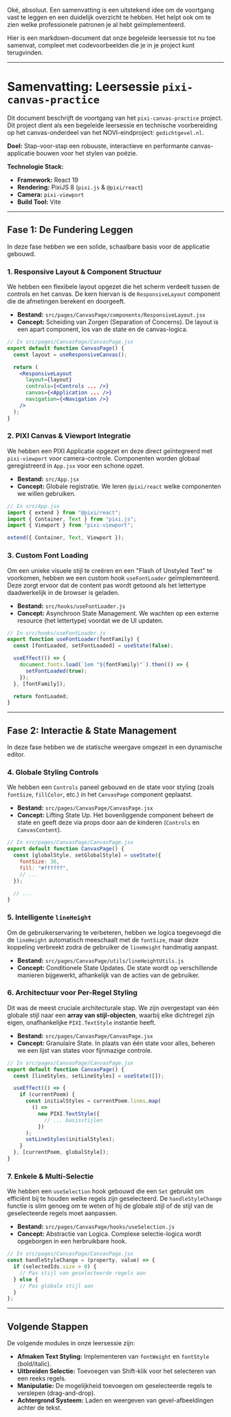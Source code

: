 Oké, absoluut. Een samenvatting is een uitstekend idee om de voortgang vast te leggen en een duidelijk overzicht te hebben. Het helpt ook om te zien welke professionele patronen je al hebt geïmplementeerd.

Hier is een markdown-document dat onze begeleide leersessie tot nu toe samenvat, compleet met codevoorbeelden die je in je project kunt terugvinden.

---

# Samenvatting: Leersessie `pixi-canvas-practice`

Dit document beschrijft de voortgang van het `pixi-canvas-practice` project. Dit project dient als een begeleide leersessie en technische voorbereiding op het canvas-onderdeel van het NOVI-eindproject: `gedichtgevel.nl`.

**Doel:** Stap-voor-stap een robuuste, interactieve en performante canvas-applicatie bouwen voor het stylen van poëzie.

**Technologie Stack:**

- **Framework:** React 19
- **Rendering:** PixiJS 8 (`pixi.js` & `@pixi/react`)
- **Camera:** `pixi-viewport`
- **Build Tool:** Vite

---

## Fase 1: De Fundering Leggen

In deze fase hebben we een solide, schaalbare basis voor de applicatie gebouwd.

### 1\. Responsive Layout & Component Structuur

We hebben een flexibele layout opgezet die het scherm verdeelt tussen de controls en het canvas. De kern hiervan is de `ResponsiveLayout` component die de afmetingen berekent en doorgeeft.

- **Bestand:** `src/pages/CanvasPage/components/ResponsiveLayout.jsx`
- **Concept:** Scheiding van Zorgen (Separation of Concerns). De layout is een apart component, los van de state en de canvas-logica.

<!-- end list -->

```jsx
// In src/pages/CanvasPage/CanvasPage.jsx
export default function CanvasPage() {
  const layout = useResponsiveCanvas();

  return (
    <ResponsiveLayout
      layout={layout}
      controls={<Controls ... />}
      canvas={<Application ... />}
      navigation={<Navigation />}
    />
  );
}
```

### 2\. PIXI Canvas & Viewport Integratie

We hebben een PIXI Applicatie opgezet en deze direct geïntegreerd met `pixi-viewport` voor camera-controle. Componenten worden globaal geregistreerd in `App.jsx` voor een schone opzet.

- **Bestand:** `src/App.jsx`
- **Concept:** Globale registratie. We leren `@pixi/react` welke componenten we willen gebruiken.

<!-- end list -->

```jsx
// In src/App.jsx
import { extend } from "@pixi/react";
import { Container, Text } from "pixi.js";
import { Viewport } from "pixi-viewport";

extend({ Container, Text, Viewport });
```

### 3\. Custom Font Loading

Om een unieke visuele stijl te creëren en een "Flash of Unstyled Text" te voorkomen, hebben we een custom hook `useFontLoader` geïmplementeerd. Deze zorgt ervoor dat de content pas wordt getoond als het lettertype daadwerkelijk in de browser is geladen.

- **Bestand:** `src/hooks/useFontLoader.js`
- **Concept:** Asynchroon State Management. We wachten op een externe resource (het lettertype) voordat we de UI updaten.

<!-- end list -->

```javascript
// In src/hooks/useFontLoader.js
export function useFontLoader(fontFamily) {
  const [fontLoaded, setFontLoaded] = useState(false);

  useEffect(() => {
    document.fonts.load(`1em "${fontFamily}"`).then(() => {
      setFontLoaded(true);
    });
  }, [fontFamily]);

  return fontLoaded;
}
```

---

## Fase 2: Interactie & State Management

In deze fase hebben we de statische weergave omgezet in een dynamische editor.

### 4\. Globale Styling Controls

We hebben een `Controls` paneel gebouwd en de state voor styling (zoals `fontSize`, `fillColor`, etc.) in het `CanvasPage` component geplaatst.

- **Bestand:** `src/pages/CanvasPage/CanvasPage.jsx`
- **Concept:** Lifting State Up. Het bovenliggende component beheert de state en geeft deze via props door aan de kinderen (`Controls` en `CanvasContent`).

<!-- end list -->

```jsx
// In src/pages/CanvasPage/CanvasPage.jsx
export default function CanvasPage() {
  const [globalStyle, setGlobalStyle] = useState({
    fontSize: 36,
    fill: "#ffffff",
    // ...
  });

  // ...
}
```

### 5\. Intelligente `lineHeight`

Om de gebruikerservaring te verbeteren, hebben we logica toegevoegd die de `lineHeight` automatisch meeschaalt met de `fontSize`, maar deze koppeling verbreekt zodra de gebruiker de `lineHeight` handmatig aanpast.

- **Bestand:** `src/pages/CanvasPage/utils/lineHeightUtils.js`
- **Concept:** Conditionele State Updates. De state wordt op verschillende manieren bijgewerkt, afhankelijk van de acties van de gebruiker.

### 6\. Architectuur voor Per-Regel Styling

Dit was de meest cruciale architecturale stap. We zijn overgestapt van één globale stijl naar een **array van stijl-objecten**, waarbij elke dichtregel zijn eigen, onafhankelijke `PIXI.TextStyle` instantie heeft.

- **Bestand:** `src/pages/CanvasPage/CanvasPage.jsx`
- **Concept:** Granulaire State. In plaats van één state voor alles, beheren we een lijst van states voor fijnmazige controle.

<!-- end list -->

```jsx
// In src/pages/CanvasPage/CanvasPage.jsx
export default function CanvasPage() {
  const [lineStyles, setLineStyles] = useState([]);

  useEffect(() => {
    if (currentPoem) {
      const initialStyles = currentPoem.lines.map(
        () =>
          new PIXI.TextStyle({
            // ... basisstijlen
          })
      );
      setLineStyles(initialStyles);
    }
  }, [currentPoem, globalStyle]);
}
```

### 7\. Enkele & Multi-Selectie

We hebben een `useSelection` hook gebouwd die een `Set` gebruikt om efficiënt bij te houden welke regels zijn geselecteerd. De `handleStyleChange` functie is slim genoeg om te weten of hij de globale stijl of de stijl van de geselecteerde regels moet aanpassen.

- **Bestand:** `src/pages/CanvasPage/hooks/useSelection.js`
- **Concept:** Abstractie van Logica. Complexe selectie-logica wordt opgeborgen in een herbruikbare hook.

<!-- end list -->

```javascript
// In src/pages/CanvasPage/CanvasPage.jsx
const handleStyleChange = (property, value) => {
  if (selectedIds.size > 0) {
    // Pas stijl van geselecteerde regels aan
  } else {
    // Pas globale stijl aan
  }
};
```

---

## Volgende Stappen

De volgende modules in onze leersessie zijn:

- **Afmaken Text Styling:** Implementeren van `fontWeight` en `fontStyle` (bold/italic).
- **Uitbreiden Selectie:** Toevoegen van Shift-klik voor het selecteren van een reeks regels.
- **Manipulatie:** De mogelijkheid toevoegen om geselecteerde regels te verslepen (drag-and-drop).
- **Achtergrond Systeem:** Laden en weergeven van gevel-afbeeldingen achter de tekst.
